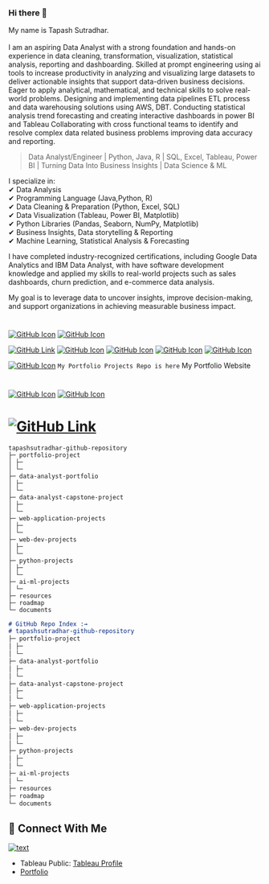 ### Hi there 👋

<!--
**tapashsutradhar/tapashsutradhar** is a ✨ _special_ ✨ repository because its `README.md` (this file) appears on your GitHub profile.

Here are some ideas to get you started:

- 🔭 I’m currently working on ...
- 🌱 I’m currently learning ...
- 👯 I’m looking to collaborate on ...
- 🤔 I’m looking for help with ...
- 💬 Ask me about ...
- 📫 How to reach me: ...
- 😄 Pronouns: ...
- ⚡ Fun fact: ...
A geek and a nerd.
-->
My name is Tapash Sutradhar. <br>  <br>
I am an aspiring Data Analyst with a strong foundation and hands-on experience in data cleaning, transformation, visualization, statistical analysis, reporting and dashboarding. Skilled at prompt engineering using ai tools to increase productivity in analyzing and visualizing large datasets to deliver actionable insights that support data-driven business decisions. Eager to apply analytical, mathematical, and technical skills to solve real-world problems. Designing and implementing data pipelines ETL process and data warehousing solutions using AWS, DBT. Conducting statistical analysis trend forecasting and creating interactive dashboards in power BI and Tableau Collaborating with cross functional teams to identify and resolve complex data related business problems improving data accuracy and reporting.

> Data Analyst/Engineer | Python, Java, R | SQL, Excel, Tableau, Power BI | Turning Data Into Business Insights  | Data Science & ML


I specialize in: <br>
✔ Data Analysis <br>
✔ Programming Language (Java,Python, R) <br>
✔ Data Cleaning & Preparation (Python, Excel, SQL) <br>
✔ Data Visualization (Tableau, Power BI, Matplotlib) <br>
✔ Python Libraries (Pandas, Seaborn, NumPy, Matplotlib) <br>
✔ Business Insights, Data storytelling & Reporting <br>
✔ Machine Learning, Statistical Analysis & Forecasting <br>


I have completed industry-recognized certifications, including Google Data Analytics and IBM Data Analyst, with have software development knowledge and applied my skills to real-world projects such as sales dashboards, churn prediction, and e-commerce data analysis. 

My goal is to leverage data to uncover insights, improve decision-making, and support organizations in achieving measurable business impact. 

#
[![GitHub Icon](https://img.shields.io/badge/Git%20Hub%20Repo-8A2BE2)](LINK)
[![GitHub Icon](https://img.shields.io/badge/GitHub_Repo-Projects_Portfolio-blue)](LINK)



[![GitHub Link](https://img.shields.io/badge/-GitHub-181717?style=flat&logo=github&logoColor=white)](YOUR_LINK_HERE)
[![GitHub Icon](https://img.shields.io/badge/Git%20Hub%20Repo-8A2BE2)](LINK)
[![GitHub Icon](https://img.shields.io/badge/-GitHub-181717?Git%20Hub%20Repo-8A2BE2)](LINK)
[![GitHub Icon](https://img.shields.io/badge/GitHub_Repo-Projects_Portfolio-blue)](LINK)
[![GitHub Icon](https://img.shields.io/badge/GitHub-Repository)](LINK)

[![GitHub Icon](https://camo.githubusercontent.com/3418ba3754faddfb88c5cbdc94c31ad670fc693c8caa59bc2806c9836acc04e4/68747470733a2f2f617765736f6d652e72652f62616467652e737667)](LINK)
`My Portfolio Projects Repo is here`
My Portfolio Website

#

[![GitHub Icon](https://camo.githubusercontent.com/3418ba3754faddfb88c5cbdc94c31ad670fc693c8caa59bc2806c9836acc04e4/68747470733a2f2f617765736f6d652e72652f62616467652e737667)](LINK)
[![GitHub Icon](https://img.shields.io/badge/My_GitHub-Portfolio_Projects_🔗-blue)](https://github.com/tapashsutradhar/portfolio-project)



# [![GitHub Link](https://img.shields.io/badge/-GitHub-181717?style=flat&logo=github&logoColor=white)](LINK)

```
tapashsutradhar-github-repository
├─ portfolio-project
│ ├─ 
│ └─ 
├─ data-analyst-portfolio
│ ├─ 
│ └─ 
├─ data-analyst-capstone-project
│ ├─ 
│ └─ 
├─ web-application-projects
│ ├─ 
│ └─ 
├─ web-dev-projects
│ ├─ 
│ └─ 
├─ python-projects
│ ├─ 
│ └─ 
├─ ai-ml-projects
│ └─ 
├─ resources
├─ roadmap
└─ documents
```


```md
# GitHub Repo Index :→
# tapashsutradhar-github-repository
├─ portfolio-project
│ ├─ 
│ └─ 
├─ data-analyst-portfolio
│ ├─ 
│ └─ 
├─ data-analyst-capstone-project
│ ├─ 
│ └─ 
├─ web-application-projects
│ ├─ 
│ └─ 
├─ web-dev-projects
│ ├─ 
│ └─ 
├─ python-projects
│ ├─ 
│ └─ 
├─ ai-ml-projects
│ └─ 
├─ resources
├─ roadmap
└─ documents
```

## 📌 Connect With Me
[![text](https://img.shields.io/badge/LinkedIn-0077B5?style=for-the-badge&logo=linkedin&logoColor=white)](https://linkedin.com/in/tapashsutradhar)
- Tableau Public: [Tableau Profile](https://public.tableau.com/profile/tapashsutradhar)
- [Portfolio](https://tapashsutradhar.github.io/portfolio/)
